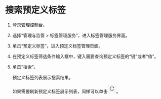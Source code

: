 # 搜索预定义标签<a name="zh-cn_topic_0056266270"></a>

1.  登录管理控制台。
2.  选择“管理与监管 \> 标签管理服务”，进入标签管理服务界面。
3.  单击“预定义标签”，进入预定义标签管理页面。
4.  在预定义标签筛选条件输入框中，键入需要查询预定义标签的“键”或者“值”。
5.  单击“搜索”。

    预定义标签列表展示搜索结果。

    如果需要刷新预定义标签展示列表，同样可以单击![](figures/renew-4.png)。


